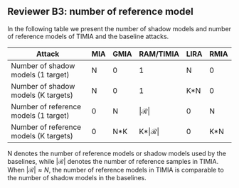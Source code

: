 ## Reviewer B3: number of reference model

In the following table we present the number of shadow models and number of reference models of TIMIA and the baseline attacks.

| Attack                                  | MIA  | GMIA | RAM/TIMIA | LIRA | RMIA |
|-----------------------------------------|------|------|-----------|------|------|
| Number of shadow models (1 target)      | N    | 0    | 1         | N    | 0    |
| Number of shadow models (K targets)     | N    | 0    | 1         | K*N  | 0    |
| Number of reference models (1 target)   | 0    | N    | $\vert\mathcal{R}\vert$   | 0    | N    |
| Number of reference models (K targets)  | 0    | N*K  | K*$\vert\mathcal{R}\vert$ | 0    | K*N  |

N denotes the number of reference models or shadow models used by the baselines, while $|\mathcal{R}|$ denotes the number of reference samples in TIMIA.
When $|\mathcal{R}| \approx N$, the number of reference models in TIMIA is comparable to the number of shadow models in the baselines.


